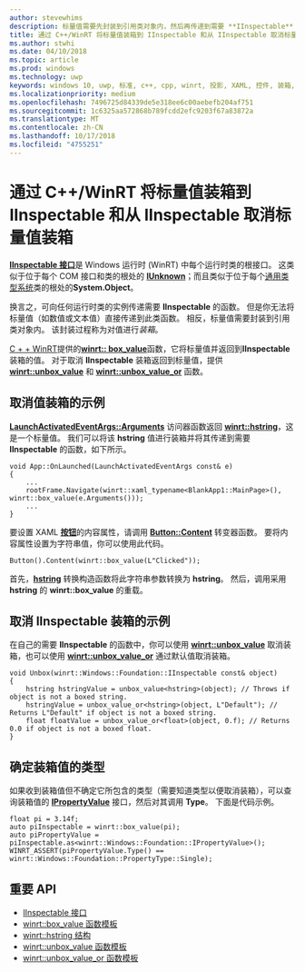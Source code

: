 ```yaml
---
author: stevewhims
description: 标量值需要先封装到引用类对象内，然后再传递到需要 **IInspectable** 的函数。 该封装过程称为对值进行*装箱*。
title: 通过 C++/WinRT 将标量值装箱到 IInspectable 和从 IInspectable 取消标量值装箱
ms.author: stwhi
ms.date: 04/10/2018
ms.topic: article
ms.prod: windows
ms.technology: uwp
keywords: windows 10, uwp, 标准, c++, cpp, winrt, 投影, XAML, 控件, 装箱, 标量, 值
ms.localizationpriority: medium
ms.openlocfilehash: 7496725d84339de5e318ee6c00aebefb204af751
ms.sourcegitcommit: 1c6325aa572868b789fcdd2efc9203f67a83872a
ms.translationtype: MT
ms.contentlocale: zh-CN
ms.lasthandoff: 10/17/2018
ms.locfileid: "4755251"
---
```

# <a name="boxing-and-unboxing-scalar-values-to-iinspectable-with-cwinrt"></a>通过 C++/WinRT 将标量值装箱到 IInspectable 和从 IInspectable 取消标量值装箱
 
[**IInspectable 接口**](/windows/desktop/api/inspectable/nn-inspectable-iinspectable)是 Windows 运行时 (WinRT) 中每个运行时类的根接口。 这类似于位于每个 COM 接口和类的根处的 [**IUnknown**](https://msdn.microsoft.com/library/windows/desktop/ms680509)；而且类似于位于每个[通用类型系统](https://docs.microsoft.com/dotnet/standard/base-types/common-type-system)类的根处的**System.Object**。

换言之，可向任何运行时类的实例传递需要 **IInspectable** 的函数。 但是你无法将标量值（如数值或文本值）直接传递到此类函数。 相反，标量值需要封装到引用类对象内。 该封装过程称为对值进行*装箱*。

[C + + WinRT](/windows/uwp/cpp-and-winrt-apis/intro-to-using-cpp-with-winrt)提供的[**winrt:: box_value**](/uwp/cpp-ref-for-winrt/box-value)函数，它将标量值并返回到**IInspectable**装箱的值。 对于取消 **IInspectable** 装箱返回到标量值，提供 [**winrt::unbox_value**](/uwp/cpp-ref-for-winrt/unbox-value) 和 [**winrt::unbox_value_or**](/uwp/cpp-ref-for-winrt/unbox-value-or) 函数。

## <a name="examples-of-boxing-a-value"></a>取消值装箱的示例
[**LaunchActivatedEventArgs::Arguments**](/uwp/api/windows.applicationmodel.activation.launchactivatedeventargs.Arguments) 访问器函数返回 [**winrt::hstring**](/uwp/cpp-ref-for-winrt/hstring)，这是一个标量值。 我们可以将该 **hstring** 值进行装箱并将其传递到需要 **IInspectable** 的函数，如下所示。

```cppwinrt
void App::OnLaunched(LaunchActivatedEventArgs const& e)
{
    ...
    rootFrame.Navigate(winrt::xaml_typename<BlankApp1::MainPage>(), winrt::box_value(e.Arguments()));
    ...
}
```

要设置 XAML [**按钮**](/uwp/api/windows.ui.xaml.controls.button)的内容属性，请调用 [**Button::Content**](/uwp/api/windows.ui.xaml.controls.contentcontrol.content?) 转变器函数。 要将内容属性设置为字符串值，你可以使用此代码。

```cppwinrt
Button().Content(winrt::box_value(L"Clicked"));
```

首先，[**hstring**](/uwp/cpp-ref-for-winrt/hstring) 转换构造函数将此字符串参数转换为 **hstring**。 然后，调用采用 **hstring** 的 **winrt::box_value** 的重载。

## <a name="examples-of-unboxing-an-iinspectable"></a>取消 IInspectable 装箱的示例
在自己的需要 **IInspectable** 的函数中，你可以使用 [**winrt::unbox_value**](/uwp/cpp-ref-for-winrt/unbox-value) 取消装箱，也可以使用 [**winrt::unbox_value_or**](/uwp/cpp-ref-for-winrt/unbox-value-or) 通过默认值取消装箱。

```cppwinrt
void Unbox(winrt::Windows::Foundation::IInspectable const& object)
{
    hstring hstringValue = unbox_value<hstring>(object); // Throws if object is not a boxed string.
    hstringValue = unbox_value_or<hstring>(object, L"Default"); // Returns L"Default" if object is not a boxed string.
    float floatValue = unbox_value_or<float>(object, 0.f); // Returns 0.0 if object is not a boxed float.
}
```

## <a name="determine-the-type-of-a-boxed-value"></a>确定装箱值的类型
如果收到装箱值但不确定它所包含的类型（需要知道类型以便取消装箱），可以查询装箱值的 [**IPropertyValue**](/uwp/api/windows.foundation.ipropertyvalue) 接口，然后对其调用 **Type**。 下面是代码示例。

```cppwinrt
float pi = 3.14f;
auto piInspectable = winrt::box_value(pi);
auto piPropertyValue = piInspectable.as<winrt::Windows::Foundation::IPropertyValue>();
WINRT_ASSERT(piPropertyValue.Type() == winrt::Windows::Foundation::PropertyType::Single);
```

## <a name="important-apis"></a>重要 API
* [IInspectable 接口](/windows/desktop/api/inspectable/nn-inspectable-iinspectable)
* [winrt::box_value 函数模板](/uwp/cpp-ref-for-winrt/box-value)
* [winrt::hstring 结构](/uwp/cpp-ref-for-winrt/hstring)
* [winrt::unbox_value 函数模板](/uwp/cpp-ref-for-winrt/unbox-value)
* [winrt::unbox_value_or 函数模板](/uwp/cpp-ref-for-winrt/unbox-value-or)
